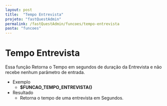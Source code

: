 ```yaml
---
layout: post
title:  "Tempo Entrevista"
projeto: "fastQuestAdmin"
permalink: /fastQuestAdmin/funcoes/tempo-entrevista
pasta: "funcoes"
---	
```

# Tempo Entrevista
Essa função Retorna o Tempo em segundos de duração da Entrevista e não recebe nenhum parâmetro de entrada. 

- Exemplo
    - **$FUNCAO_TEMPO_ENTREVISTA()**
- Resultado
    - Retorna o tempo de uma entrevista em Segundos.
